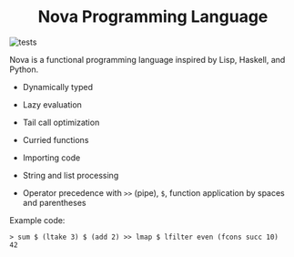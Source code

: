 <div align="center">
<h1>Nova Programming Language </h1>
</div>

![tests](https://github.com/huzaifa1712/nova/actions/workflows/rust.yml/badge.svg)


Nova is a functional programming language inspired by Lisp, Haskell, and Python.

  

- Dynamically typed

- Lazy evaluation

- Tail call optimization

- Curried functions

- Importing code

- String and list processing

- Operator precedence with `>>` (pipe), `$`, function application by spaces and parentheses

  

Example code:

```
> sum $ (ltake 3) $ (add 2) >> lmap $ lfilter even (fcons succ 10)
42
```